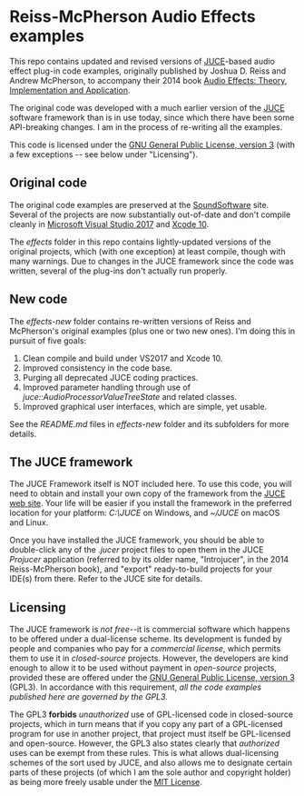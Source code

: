 # Reiss-McPherson Audio Effects examples

This repo contains updated and revised versions of [JUCE](https://juce.com/)-based audio effect plug-in code examples, originally published by Joshua D. Reiss and Andrew McPherson, to accompany their 2014 book [Audio Effects: Theory, Implementation and Application](https://www.crcpress.com/Audio-Effects-Theory-Implementation-and-Application/Reiss-McPherson/p/book/9781466560284).

The original code was developed with a much earlier version of the [JUCE](https://juce.com/) software framework than is in use today, since which there have been some API-breaking changes. I am in the process of re-writing all the examples.

This code is licensed under the [GNU General Public License, version 3](https://www.gnu.org/licenses/gpl-3.0.en.html) (with a few exceptions -- see below under "Licensing").

## Original code
The original code examples are preserved at the [SoundSoftware](https://code.soundsoftware.ac.uk/projects/audio_effects_textbook_code) site. Several of the projects are now substantially out-of-date and don't compile cleanly in [Microsoft Visual Studio 2017](https://visualstudio.microsoft.com/) and [Xcode 10](https://developer.apple.com/xcode/).

The *effects* folder in this repo contains lightly-updated versions of the original projects, which (with one exception) at least compile, though with many warnings. Due to changes in the JUCE framework since the code was written, several of the plug-ins don't actually run properly.

## New code
The *effects-new* folder contains re-written versions of Reiss and McPherson's original examples (plus one or two new ones). I'm doing this in pursuit of five goals:
1. Clean compile and build under VS2017 and Xcode 10.
2. Improved consistency in the code base.
3. Purging all deprecated JUCE coding practices.
4. Improved parameter handling through use of *juce::AudioProcessorValueTreeState* and related classes.
5. Improved graphical user interfaces, which are simple, yet usable.

See the *README.md* files in *effects-new* folder and its subfolders for more details.

## The JUCE framework
The JUCE Framework itself is NOT included here. To use this code, you will need to obtain and install your own copy of the framework from the [JUCE web site](https://juce.com). Your life will be easier if you install the framework in the preferred location for your platform: *C:\\JUCE* on Windows, and *~/JUCE* on macOS and Linux.

Once you have installed the JUCE framework, you should be able to double-click any of the *.jucer* project files to open them in the JUCE *Projucer* application (referred to by its older name, "Introjucer", in the 2014 Reiss-McPherson book), and "export" ready-to-build projects for your IDE(s) from there. Refer to the JUCE site for details.

## Licensing
The JUCE framework is *not free*--it is commercial software which happens to be offered under a dual-license scheme. Its development is funded by people and companies who pay for a *commercial license*, which permits them to use it in *closed-source* projects. However, the developers are kind enough to allow it to be used without payment in *open-source* projects, provided these are offered under the [GNU General Public License, version 3](https://opensource.org/licenses/GPL-3.0) (GPL3). In accordance with this requirement, *all the code examples published here are governed by the GPL3.*

The GPL3 **forbids** *unauthorized* use of GPL-licensed code in closed-source projects, which in turn means that if you copy any part of a GPL-licensed program for use in another project, that project must itself be GPL-licensed and open-source. However, the GPL3 also states clearly that *authorized* uses can be exempt from these rules. This is what allows dual-licensing schemes of the sort used by JUCE, and also allows me to designate certain parts of these projects (of which I am the sole author and copyright holder) as being more freely usable under the [MIT License](https://opensource.org/licenses/MIT).
